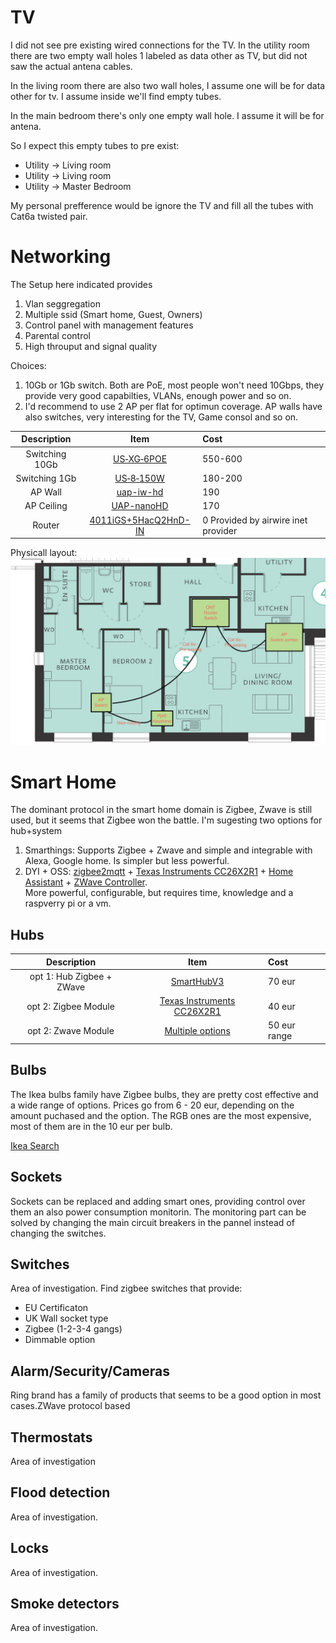 [phylaout]: ./docs/CableRoutingv2.png

TV
===
I did not see pre existing wired connections for the TV.
In the utility room there are two empty wall holes 1 labeled as data
other as TV, but did not saw the actual antena cables.

In the living room there are also two wall holes, I assume one will be for data other for tv. I assume inside we'll find empty tubes.

In the main bedroom there's only one empty wall hole. I assume it will be for antena.

So I expect this empty tubes to pre exist:  
* Utility -> Living room  
* Utility -> Living room  
* Utility -> Master Bedroom 

My personal prefference would be ignore the TV and fill all the tubes with Cat6a twisted pair.



Networking
===
The Setup here indicated provides
1. Vlan seggregation
2. Multiple ssid (Smart home, Guest, Owners)
3. Control panel with management features
4. Parental control
5. High throuput and signal quality

Choices:
1) 10Gb or 1Gb switch. Both are PoE, most people won't need 10Gbps, they provide very good capabilties, VLANs, enough power and so on.
2) I'd recommend to use 2 AP per flat for optimun coverage. AP walls have also switches, very interesting for the TV, Game consol and so on.

| Description  | Item          | Cost          |
|:------------:|:-------------:|:--------------|
| Switching 10Gb   | [US‑XG‑6POE](https://www.ui.com/unifi-switching/unifi-switch-xg-6poe/) | 550-600 |
| Switching 1Gb    | [US‑8‑150W](https://www.ui.com/unifi-switching/unifi-switch-8-150w/)| 180-200 |
| AP Wall          | [uap-iw-hd](https://inwall-hd.ui.com/) | 190 |
| AP Ceiling       | [UAP-nanoHD](https://unifi-nanohd.ui.com/) | 170 |
| Router           | [4011iGS+5HacQ2HnD-IN](https://mikrotik.com/product/rb4011igs_5hacq2hnd_in) | 0 Provided by airwire inet provider |


Physicall layout:  
![Cabling][phylaout]


Smart Home
===
The dominant protocol in the smart home domain is Zigbee, Zwave is still used, but it seems that Zigbee won the battle.
I'm sugesting two options for hub+system
1) Smarthings: Supports Zigbee + Zwave and simple and integrable with Alexa, Google home. Is simpler but less powerful.
2) DYI + OSS: [zigbee2mqtt](https://www.zigbee2mqtt.io/) + [Texas Instruments CC26X2R1](https://www.zigbee2mqtt.io/information/supported_adapters.html#texas-instruments-cc26x2r1) + [Home Assistant](https://www.home-assistant.io/) + [ZWave Controller](https://www.home-assistant.io/docs/z-wave/controllers/).  
  More powerful, configurable, but requires time, knowledge and a raspverry pi or a vm.



Hubs
---

| Description  | Item          | Cost          |
|:------------:|:-------------:|:--------------|
| opt 1: Hub Zigbee + ZWave | [SmartHubV3](https://www.samsung.com/nz/smart-things/samsung-smartthings-hub/) | 70 eur |
| opt 2: Zigbee Module | [Texas Instruments CC26X2R1](https://www.zigbee2mqtt.io/information/supported_adapters.html#texas-instruments-cc26x2r1) | 40 eur
|  opt 2:  Zwave Module | [Multiple options](https://www.home-assistant.io/docs/z-wave/controllers/) | 50 eur range| 


Bulbs
---
The Ikea bulbs family have Zigbee bulbs, they are pretty cost effective and a wide range of options. Prices go from 6 - 20 eur, depending on the amount puchased and the option. The RGB ones are the most expensive, most of them are in the 10 eur per bulb.

[Ikea Search](https://www.ikea.com/ie/en/search/products/?q=TR%C3%85DFRI%20bulb)


Sockets
---
Sockets can be replaced and adding smart ones, providing control over them an also power consumption monitorin. The monitoring part can be solved by changing the main circuit breakers in the pannel instead of changing the switches.


Switches
---
Area of investigation. Find zigbee switches that provide:
* EU Certificaton
* UK Wall socket type
* Zigbee (1-2-3-4 gangs)
* Dimmable option

Alarm/Security/Cameras
---
Ring brand has a family of products that seems to be a good option in most cases.ZWave protocol based
  
Thermostats
---
Area of investigation

Flood detection
---
Area of investigation.

Locks
--- 
Area of investigation.

Smoke detectors
---
Area of investigation.